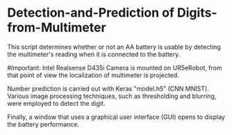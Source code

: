 # Detection-and-Prediction of Digits-from-Multimeter

This script determines whether or not an AA battery is usable by detecting the multimeter's reading when it is connected to the battery.

#Important: Intel Realsense D435i Camera is mounted on UR5eRobot, from that point of view the localization of multimeter is projected.

Number prediction is carried out with Keras "model.h5" (CNN MNIST). Various image processing techniques, such as thresholding and blurring, were employed to detect the digit.

Finally, a window that uses a graphical user interface (GUI) opens to display the battery performance.

